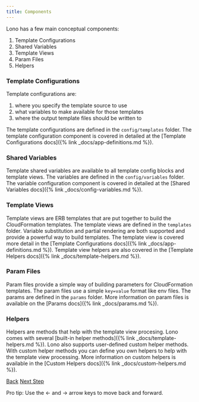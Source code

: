 ```yaml
---
title: Components
---
```


Lono has a few main conceptual components:

1. Template Configurations
2. Shared Variables
3. Template Views
4. Param Files
5. Helpers

### Template Configurations

Template configurations are:

1. where you specify the template source to use
2. what variables to make available for those templates
3. where the output template files should be written to

The template configurations are defined in the `config/templates` folder.  The template configuration component is covered in detailed at the [Template Configurations docs]({% link _docs/app-definitions.md %}).

### Shared Variables

Template shared variables are available to all template config blocks and template views.  The variables are defined in the `config/variables` folder.  The variable configuration component is covered in detailed at the [Shared Variables docs]({% link _docs/config-variables.md %}).

### Template Views

Template views are ERB templates that are put together to build the CloudFormation templates. The template views are defined in the `templates` folder.  Variable substitution and partial rendering are both supported and provide a powerful way to build templates.  The template view is covered more detail in the [Template Configurations docs]({% link _docs/app-definitions.md %}).  Template view helpers are also covered in the [Template Helpers docs]({% link _docs/template-helpers.md %}).

### Param Files

Param files provide a simple way of building parameters for CloudFormation templates. The param files use a simple `key=value` format like env files. The params are defined in the `params` folder.  More information on param files is available on the [Params docs]({% link _docs/params.md %}).

### Helpers

Helpers are methods that help with the template view procesing. Lono comes with several [built-in helper methods]({% link _docs/template-helpers.md %}).  Lono also supports user-defined custom helper methods. With custom helper methods you can define you own helpers to help with the template view processing. More information on custom helpers is available in the [Custom Helpers docs]({% link _docs/custom-helpers.md %}).

<a id="prev" class="btn btn-basic" href="{% link _docs/docs-start.md %}">Back</a>
<a id="next" class="btn btn-primary" href="{% link _docs/directory-structure.md %}">Next Step</a>
<p class="keyboard-tip">Pro tip: Use the <- and -> arrow keys to move back and forward.</p>
